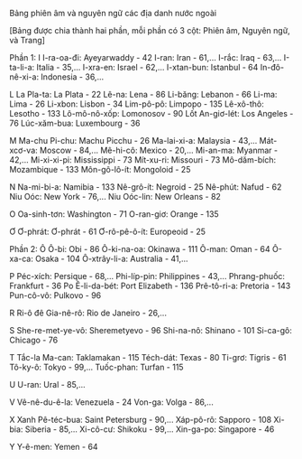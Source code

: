 Bảng phiên âm và nguyên ngữ các địa danh nước ngoài

[Bảng được chia thành hai phần, mỗi phần có 3 cột: Phiên âm, Nguyên ngữ, và Trang]

Phần 1:
I
I-ra-oa-đi: Ayeyarwaddy - 42
I-ran: Iran - 61,...
I-rắc: Iraq - 63,...
I-ta-li-a: Italia - 35,...
I-xra-en: Israel - 62,...
I-xtan-bun: Istanbul - 64
In-đô-nê-xi-a: Indonesia - 36,...

L
La Pla-ta: La Plata - 22
Lê-na: Lena - 86
Li-băng: Lebanon - 66
Li-ma: Lima - 26
Li-xbon: Lisbon - 34
Lim-pô-pô: Limpopo - 135
Lê-xô-thô: Lesotho - 133
Lô-mô-nô-xốp: Lomonosov - 90
Lốt An-giơ-lét: Los Angeles - 76
Lúc-xăm-bua: Luxembourg - 36

M
Ma-chu Pi-chu: Machu Picchu - 26
Ma-lai-xi-a: Malaysia - 43,...
Mát-xcơ-va: Moscow - 84,...
Mê-hi-cô: Mexico - 20,...
Mi-an-ma: Myanmar - 42,...
Mi-xi-xi-pi: Mississippi - 73
Mít-xu-ri: Missouri - 73
Mô-dăm-bích: Mozambique - 133
Môn-gô-lô-ít: Mongoloid - 25

N
Na-mi-bi-a: Namibia - 133
Nê-grô-ít: Negroid - 25
Nê-phút: Nafud - 62
Niu Oóc: New York - 76,...
Niu Oóc-lin: New Orleans - 82

O
Oa-sinh-tơn: Washington - 71
O-ran-giơ: Orange - 135

Ơ
Ơ-phrát: Ơ-phrát - 61
Ơ-rô-pê-ô-ít: Europeoid - 25

Phần 2:
Ô
Ô-bi: Obi - 86
Ô-ki-na-oa: Okinawa - 111
Ô-man: Oman - 64
Ô-xa-ca: Osaka - 104
Ô-xtrây-li-a: Australia - 41,...

P
Péc-xích: Persique - 68,...
Phi-líp-pin: Philippines - 43,...
Phrang-phuốc: Frankfurt - 36
Po Ê-li-da-bét: Port Elizabeth - 136
Prê-tô-ri-a: Pretoria - 143
Pun-cô-vô: Pulkovo - 96

R
Ri-ô đê Gia-nê-rô: Rio de Janeiro - 26,...

S
She-re-met-ye-vô: Sheremetyevo - 96
Shi-na-nô: Shinano - 101
Si-ca-gô: Chicago - 76

T
Tắc-la Ma-can: Taklamakan - 115
Téch-dát: Texas - 80
Ti-grơ: Tigris - 61
Tô-ky-ô: Tokyo - 99,...
Tuốc-phan: Turfan - 115

U
U-ran: Ural - 85,...

V
Vê-nê-du-ê-la: Venezuela - 24
Von-ga: Volga - 86,...

X
Xanh Pê-téc-bua: Saint Petersburg - 90,...
Xáp-pô-rô: Sapporo - 108
Xi-bia: Siberia - 85,...
Xi-cô-cư: Shikoku - 99,...
Xin-ga-po: Singapore - 46

Y
Y-ê-men: Yemen - 64
